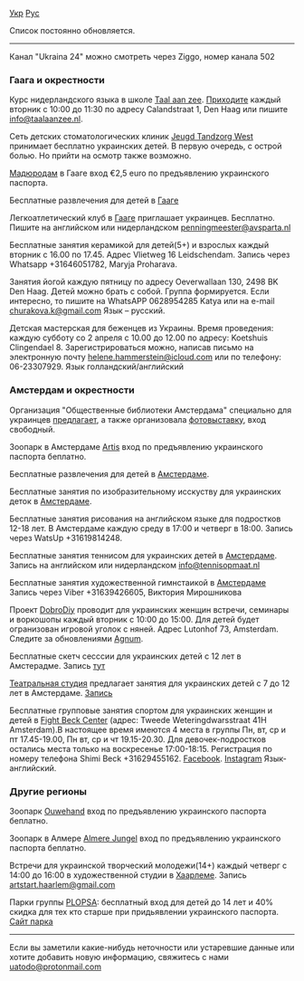 [Укр](/) [Рус](/ru)

Список постоянно обновляется.

---

Канал "Ukraina 24" можно смотреть через Ziggo, номер канала 502


### Гаага и окрестности
 
Курс нидерландского языка в школе [Taal aan zee](https://taalaanzee.nl/contact). [Приходите](https://taalaanzee.nl/les-krijgen/centraal) каждый вторник с 10:00 до 11:30 по адресу Calandstraat 1, Den Haag или пишите <info@taalaanzee.nl>.

Сеть детских стоматологических клиник [Jeugd Tandzorg West](https://www.smile-west.com/) принимает бесплатно украинских детей. В первую очередь, с острой болью. Но прийти на осмотр также возможно.

[Мадюродам](https://www.madurodam.nl/ru) в Гааге вход €2,5 euro по предъявлению украинского паспорта.

Бесплатные развлечения для детей в [Гааге](https://www.facebook.com/2021697194510945/posts/7756351761045431/?d=n)


Легкоатлетический клуб в [Гааге](https://www.avsparta.nl) приглашает украинцев. Бесплатно. Пишите на английском или нидерландском <penningmeester@avsparta.nl>

Бесплатные занятия керамикой для детей(5+) и взрослых каждый вторник с 16.00 по 17.45. Адрес Vlietweg 16 Leidschendam. Запись через Whatsapp  +31646051782, Maryja Proharava.

Занятия йогой каждую пятницу по адресу Oeverwallaan 130, 2498 BK Den Haag. Детей можно брать с собой. Группа формируется. Если интересно, то пишите на WhatsAPP 0628954285 Katya или на e-mail <churakova.k@gmail.com> Язык – русский.

Детская мастерская для беженцев из Украины. Время проведения: каждую субботу сo 2 апреля с 10.00 до 12.00 по адресу: Koetshuis Clingendael 8. Зарегистрироваться можно, написав письмо на электронную почту <helene.hammerstein@icloud.com> или по телефону: 06-23307929. Язык голландский/английский




### Амстердам и окрестности
 
Организация "Общественные библиотеки Амстердама" специально для украинцев [предлагает](https://www.oba.nl/actueel/Ukraine.html), а также организовала [фотовыставку](https://www.oba.nl/agenda/oosterdok/fotoexpositieamsterdammeetlviv.html), вход свободный. 

Зоопарк в Амстердаме [Artis](https://www.artis.nl/nl/) вход по предъявлению украинского паспорта беплатно.

Бесплатные развлечения для детей в [Амстердаме](https://www.instagram.com/p/CbcQmxYgkbr/?utm_medium=copy_link).

Бесплатные занятия по изобразительному исскуству для украинских деток в [Амстердаме](https://www.instagram.com/p/Ca5EItGgSV-/?utm_medium=copy_link).

Бесплатные занятия рисования на английском языке для подростков 12-18 лет. В Амстердаме каждую среду в 17:00 и четверг в 18:00. Запись через WatsUp +31619814248.

Бесплатные занятия теннисом для украинских детей в [Амстердаме](https://tennisopmaat.nl). Запись на английском или нидерландском <info@tennisopmaat.nl>

Бесплатные занятия художественной гимнстаикой в [Амстердаме](https://rgstudio.nl) Запись через Viber +31639426605, Виктория Мирошникова 

Проект [DobroDiy]((https://lycka.amsterdam/)) проводит для украинских женщин встречи, семинары и воркошопы каждый вторник с 10:00 до 15:00. Для детей будет огранизован игровой уголок с няней. Адрес Lutonhof 73, Amsterdam. Следите за обновлениями [Agnum](https://www.facebook.com/Agnumevent).

Бесплатные скетч сесссии для украинских детей с 12 лет в Амстерадме. Запись [тут](https://instagram.com/kateryna_ti_art?utm_medium=copy_link)

[Театральная студия](https://www.instagram.com/p/CbfL_dSK7hH/) предлагает занятия для украинских детей с 7 до 12 лет в Амстердаме. [Запись](https://www.instagram.com/go_sonya/)

Бесплатные групповые занятия спортом для украинских женщин и детей в [Fight Beck Center](www.FightBeck.nl) (адрес: Tweede Weteringdwarsstraat 41H Amsterdam).В настоящее время имеются 4 места в группы Пн, вт, ср и пт 17.45-19.00, Пн вт, ср и чт 19.15-20.30. Для девочек-подростков остались места только на воскресенье 17:00-18:15. Регистрация по номеру телефона Shimi Beck +31629455162. [Facebook](https://www.facebook.com/FightBeck/). [Instagram](https://www.instagram.com/fight_beck/) Язык- английский.


### Другие регионы

Зоопарк [Ouwehand](https://www.ouwehand.nl/) вход по предъявлению украинского паспорта беплатно.

Зоопарк в Алмере [Almere Jungel](https://almerejungle.nl) вход по предъявлению украинского паспорта беплатно. 

Встречи для украинской творческий молодежи(14+) каждый четверг с 14:00 до 16:00 в художественной студии в [Хаарлеме](https://www.instagram.com/artstart.haarlem/). Запись <artstart.haarlem@gmail.com>

Парки группы [PLOPSA](https://www.looopings.nl/weblog/19175/Gevluchte-Oekraiense-kinderen-mogen-gratis-naar-Plopsa-parken.html): бесплатный вход для детей до 14 лет и 40% скидка для тех кто старше при придьявлении украинского паспорта. [Сайт парка](https://www.plopsaindoorcoevorden.nl/nl)



---

Если вы заметили какие-нибудь неточности или устаревшие данные или хотите добавить новую информацию, свяжитесь с нами <uatodo@protonmail.com> 

